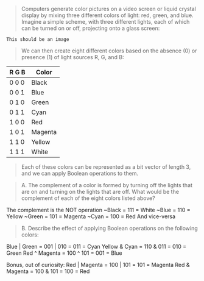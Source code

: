 > Computers generate color pictures on a video screen or liquid crystal display
by mixing three different colors of light: red, green, and blue. Imagine a
simple scheme, with three different lights, each of which can be turned on or
off, projecting onto a glass screen:

```This should be an image```

> We can then create eight different colors based on the absence (0) or
presence (1) of light sources R, G, and B:

| R  G  B | Color   |
|---------|---------|
| 0  0  0 | Black   |
| 0  0  1 | Blue    |
| 0  1  0 | Green   |
| 0  1  1 | Cyan    |
| 1  0  0 | Red     |
| 1  0  1 | Magenta |
| 1  1  0 | Yellow  |
| 1  1  1 | White   |

> Each of these colors can be represented as a bit vector of length 3, and we
can apply Boolean operations to them.

> A. The complement of a color is formed by turning off the lights that are on
and turning on the lights that are off. What would be the complement of each of
the eight colors listed above?

The complement is the NOT operation
~Black = 111 = White
~Blue = 110 = Yellow
~Green = 101 = Magenta
~Cyan = 100 = Red
And vice-versa

> B. Describe the effect of applying Boolean operations on the following
colors:

Blue | Green = 001 | 010 = 011 = Cyan
Yellow & Cyan = 110 & 011 = 010 = Green
Red ^ Magenta = 100 ^ 101 = 001 = Blue

Bonus, out of curiosity:
Red | Magenta = 100 | 101 = 101 = Magenta
Red & Magenta = 100 & 101 = 100 = Red
